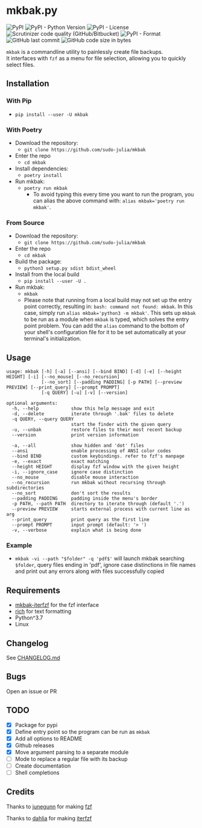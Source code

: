 # mkbak.py

![PyPI](https://img.shields.io/pypi/v/mkbak?color=informational&style=flat)
![PyPI - Python Version](https://img.shields.io/pypi/pyversions/mkbak)
![PyPI - License](https://img.shields.io/pypi/l/mkbak)
![Scrutinizer code quality (GitHub/Bitbucket)](https://img.shields.io/scrutinizer/quality/g/sudo-julia/mkbak/main?style=flat)
![PyPI - Format](https://img.shields.io/pypi/format/mkbak?color=informational)
![GitHub last commit](https://img.shields.io/github/last-commit/sudo-julia/mkbak)
![GitHub code size in bytes](https://img.shields.io/github/languages/code-size/sudo-julia/mkbak)

`mkbak` is a commandline utility to painlessly create file backups.  
It interfaces with `fzf` as a menu for file selection, allowing you to
quickly select files.

## Installation

### With Pip

- `pip install --user -U mkbak`

### With Poetry

- Download the repository:
  - `git clone https://github.com/sudo-julia/mkbak`
- Enter the repo
  - `cd mkbak`
- Install dependencies:
  - `poetry install`
- Run mkbak:
  - `poetry run mkbak`
    - To avoid typing this every time you want to run the program,
you can alias the above command with: `alias mkbak='poetry run mkbak'`.

### From Source

- Download the repository:
  - `git clone https://github.com/sudo-julia/mkbak`
- Enter the repo
  - `cd mkbak`
- Build the package:
  - `python3 setup.py sdist bdist_wheel`
- Install from the local build
  - `pip install --user -U .`
- Run mkbak:
  - `mkbak`
  - Please note that running from a local build may not set up the entry point
correctly, resulting in: `bash: command not found: mkbak`. In this case, simply
run `alias mkbak='python3 -m mkbak'`. This sets up `mkbak` to be run as
a module when `mkbak` is typed, which solves the entry point problem.
You can add the `alias` command to the bottom of your shell's configuration file
for it to be set automatically at your terminal's initialization.

## Usage

```text
usage: mkbak [-h] [-a] [--ansi] [--bind BIND] [-d] [-e] [--height HEIGHT] [-i] [--no_mouse] [--no_recursion]
             [--no_sort] [--padding PADDING] [-p PATH] [--preview PREVIEW] [--print_query] [--prompt PROMPT]
             [-q QUERY] [-u] [-v] [--version]

optional arguments:
  -h, --help            show this help message and exit
  -d, --delete          iterate through '.bak' files to delete
  -q QUERY, --query QUERY
                        start the finder with the given query
  -u, --unbak           restore files to their most recent backup
  --version             print version information

  -a, --all             show hidden and 'dot' files
  --ansi                enable processing of ANSI color codes
  --bind BIND           custom keybindings. refer to fzf's manpage
  -e, --exact           exact matching
  --height HEIGHT       display fzf window with the given height
  -i, --ignore_case     ignore case distinction
  --no_mouse            disable mouse interaction
  --no_recursion        run mkbak without recursing through subdirectories
  --no_sort             don't sort the results
  --padding PADDING     padding inside the menu's border
  -p PATH, --path PATH  directory to iterate through (default '.')
  --preview PREVIEW     starts external process with current line as arg
  --print_query         print query as the first line
  --prompt PROMPT       input prompt (default: '> ')
  -v, --verbose         explain what is being done
```

### Example

- `mkbak -vi --path "$folder" -q 'pdf$'`
will launch mkbak searching `$folder`,
query files ending in 'pdf', ignore case distinctions in file names and
print out any errors along with files successfully copied

## Requirements

- [mkbak-iterfzf](https://github.com/sudo-julia/mkbak-iterfzf)
for the fzf interface
- [rich](https://github.com/willmcgugan/rich) for text formatting
- Python^3.7
- Linux

## Changelog

See [CHANGELOG.md](https://github.com/sudo-julia/mkbak/blob/main/CHANGELOG.md)

## Bugs

Open an issue or PR

## TODO

- [X] Package for pypi
- [X] Define entry point so the program can be run as `mkbak`
- [X] Add all options to README
- [X] Github releases
- [X] Move argument parsing to a separate module
- [ ] Mode to replace a regular file with its backup
- [ ] Create documentation
- [ ] Shell completions

## Credits

Thanks to [junegunn](https://github.com/junegunn) for making [fzf](https://github.com/junegunn/fzf)

Thanks to [dahlia](https://github.com/dahlia) for making [iterfzf](https://github.com/dahlia/iterfzf)
